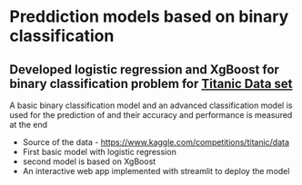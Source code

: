 # Preddiction models based on binary classification 

## Developed logistic regression and XgBoost for binary classification problem for [Titanic Data set](https://www.kaggle.com/competitions/titanic/overview)

A basic binary classification model and an advanced classification model is used for the prediction of  and their accuracy and performance is measured at the end

  * Source of the data - https://www.kaggle.com/competitions/titanic/data
  * First basic model with logistic regression
  * second model is based on XgBoost
  * An interactive web app implemented with streamlit to deploy the model



